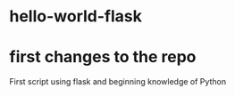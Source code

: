 # hello-world-flask
# first changes to the repo
First script using flask and beginning knowledge of Python
